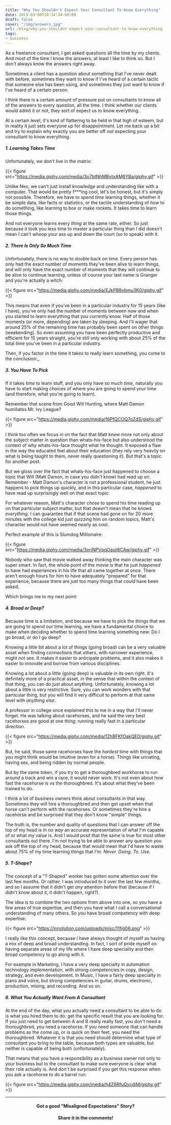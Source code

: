 ```yaml
---
title: "Why You Shouldn't Expect Your Consultant To Know Everything"
date: 2019-03-08T10:34:34-08:00
draft: false
cover: "/img/answers.jpg"
url: /blog/why-you-shouldnt-expect-your-consultant-to-know-everything
tags:
- business
---
```


As a freelance consultant, I get asked questions all the time by my clients. And most of the time I know the answers, at 
least I like to think so. But I don't always know the answers right away. 

Sometimes a client has a question about something that I've never dealt with before, sometimes they want to know if I've
heard of a certain tactic that someone else has been using, and sometimes they just want to know if I've heard of a 
certain person. 

I think there is a certain amount of pressure put on consultants to know all of the answers to every question, all the 
time. I think whether our clients would admit it or not, they sort of expect us to know everything. 

At a certain level, it's kind of flattering to be held in that high of esteem, but in reality it just sets everyone up
for disappointment. Let me back up a bit and try to explain why exactly you are better off _not_ expecting your 
consultant to know everything.  

##### 1. Learning Takes Time

Unfortunately, we don't live in the matrix: 

{{< figure src="https://media.giphy.com/media/3o7btNhMBytxAM6YBa/giphy.gif" >}} 

Unlike Neo, we can't just install knowledge and understanding like with a computer. That would be pretty f***ing cool,
let's be honest, but it's simply not possible. Therefore, we have to spend _time_ learning things, whether it be simple data, like facts or statistics, or the tactile
understanding of _how_ to do something, like learning to box or make rockets. It takes time to learn those things. 

And not everyone learns every _thing_ at the same rate, either. So just because it took you less time to master a 
particular thing than I did doesn't mean I can't whoop your ass up and down the court (so to speak) with it.
 
##### 2. There Is Only So Much Time

Unfortunately, there is no way to double back on time. Every person has only had the exact number of moments they've
been alive to learn things, and will only have the exact number of moments that they will continue to be alive to 
continue learning, unless of course your last name is Granger and you're actually a witch: 

{{< figure src="https://media.giphy.com/media/EJkPB8vbmu3K0/giphy.gif" >}} 

This means that even if you've been in a particular industry for 15 years (like I have), you've only had the number of 
moments between now and when you started to learn everything that you currently know. Half of those moments (or more,
depending) are taken by sleeping. And I'll wager that around 25% of the remaining time has probably been spent on other
things (weekending). So even assuming you have been perfectly productive and efficient for 15 years straight, you're 
still only working with about 25% of the total time you've been in a particular industry. 

Then, if you factor in the time it takes to really learn something, you come to the conclusion:_ 

##### 3. You Have To Pick

If it takes _time_ to learn stuff, and you only have so much _time_, naturally you have to start making choices of where
you are going to spend your time (and therefore, what you're going to learn).

Remember that scene from Good Will Hunting, where Matt Damon humiliates Mr. Ivy League? 

{{< figure src="https://media.giphy.com/media/f6PfQCOQ7oZdS/giphy.gif" >}} 

I think too often we focus in on the fact that Matt knew more not only about the subject matter in question than 
whats-his-face but also understood the context of why whats-his-face thought what he thought. It exposed a flaw in the
way the educated feel about their education (they rely very heavily on what is being taught to them, never really 
questioning it). But that's a topic for another post. 

But we gloss over the fact that whats-his-face just happened to choose a topic that Will (Matt Damon, in case you didn't
know) had read up on. Remember - Matt Damon's character is not a professional student, he just happens to pick things up
quickly, and in this particular case, _happened_ to have read up surprisingly well on that exact topic. 

For whatever reason, Matt's character _chose_ to spend his time reading up on that particular subject matter, but that 
doesn't mean that he knows _everything_. I can guarantee that if that scene had gone on for 20 more minutes with the 
college kid just quizzing him on random topics, Matt's character would not have seemed nearly as cool. 

Perfect example of this is Slumdog Millionaire: 

{{< figure src="https://media.giphy.com/media/3oriNPVpqOasji6CAw/giphy.gif" >}} 

Nobody who saw that movie walked away thinking the main character was super smart. In fact, the whole point of the movie
is that he just _happened_ to have had experiences in his life that all came together at once. There aren't enough
hours for him to have adequately "prepared" for that experience, because there are just too many things that _could_ have
been asked. 

Which brings me to my next point:

##### 4. Broad or Deep?

Because time is a limitation, and because we have to pick the things that we are going to spend our time learning, we 
have a fundamental choice to make when deciding whether to spend time learning something new: Do I go broad, or do I go
deep? 

Knowing a little bit about a lot of things (going broad) can be a very valuable asset when finding connections that 
others, with narrower experience, might not see. It makes it easier to anticipate problems, and it also makes it easier
to innovate and borrow from various disciplines. 

Knowing a lot about a little (going deep) is valuable in its own right. It's definitely more of a practical asset, in 
the sense that within the context of that thing, you can do just about anything. Unfortunately, knowing a lot about a 
little is very restrictive. Sure, you can work wonders with that particular thing, but you will find it very difficult
to perform at that same level with _anything else_. 

A professor in college once explained this to me in a way that I'll never forget. He was talking about racehorses, and
he said the very best racehorses are good at one thing: running really fast in a particular direction. 

{{< figure src="https://media.giphy.com/media/fZhBFKfOakQE0/giphy.gif" >}} 

But, he said, those same racehorses have the _hardest_ time with things that you might think would be intuitive (even 
for a horse). Things like urinating, having sex, and being ridden by normal people. 

But by the same token, if you try to get a thoroughbred workhorse to run around a track and win a race, it would never 
work. It's not even about how fast the racehorse is vs the thoroughbred. It's about what they've been trained to do. 

I think a lot of business owners think about consultants in that way. Sometimes they will hire a thoroughbred and then 
get upset when that horse can't perform with the racehorses. Or sometimes they're hire a racehorse and be surprised that 
they don't know "simple" things. 

The truth is, the number and quality of questions that I can answer off the top of my head is _in no way_ an accurate 
representation of what I'm capable of or what my value is. And I would posit that the same is true for most other 
consultants out there. I'm not trying to be able to answer any question you ask off the top of my head, because that
would mean that I'd have to waste about 75% of my time learning things that _I'm. Never. Going. To. Use._ 

##### 5. T-Shape?

The concept of a "T-Shaped" worker has gotten some attention over the last few months. Or rather, I was introduced to it
over the last few months, and so I assume that it didn't get _any_ attention before that (because if I didn't know about
it, it didn't happen, right?). 

The idea is to combine the two options from above into one, so you have a few areas of true expertise, and then you have 
what I call a conversational understanding of many others. So you have broad competency with deep expertise: 

{{< figure src="https://innolution.com/uploads/misc/11fig06.png" >}} 

I really like this concept, because I have always thought of myself as having a mix of deep and broad understanding. In 
fact, I sort of pride myself on having separate areas of my life where I have deep speciality and then broad competency
to go along with it. 

For example in Marketing, I have a very deep specialty in automation technology implementation, with strong competencies in copy,
design, strategy, and even development. In Music, I have a fairly deep specialty in piano and voice, but strong 
competencies in guitar, drums, electronic, production, mixing, and recording. And so on. 

##### 6. What You Actually Want From A Consultant

At the end of the day, what you actually need a consultant to be able to do is what you hired them to do: get the specific
result that you are looking for. If you just need to get between A and B really really fast, you don't need a thoroughbred,
you need a racehorse. If you need someone that can handle problems as the come up, or is quick on their feet, you need
the thoroughbred. Whatever it is that you need should determine what type of consultant you bring to the table, because
both types are valuable, but neither is capable of being both (unfortunately). 

That means that you have a responsibility as a business owner not only to your business but to the consultant to make
sure everyone is clear what their role actually is. And don't be surprised if you get this response when you ask a 
racehorse to do a barrel run: 

{{< figure src="https://media.giphy.com/media/h4Z6RfuQycdiM/giphy.gif" >}} 

---

<center>

#### Got a good "Misaligned Expectations" Story?

#### Share it in the comments!

</center>